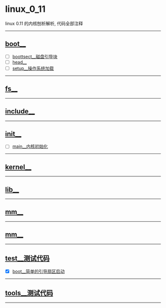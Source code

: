 <!--
 * @由于个人水平有限, 难免有些错误, 还请指点:  
 * @Author: cpu_code
 * @Date: 2020-08-13 22:49:08
 * @LastEditTime: 2020-08-16 16:26:33
 * @FilePath: \Linux_0_11\readme.md
 * @Gitee: [https://gitee.com/cpu_code](https://gitee.com/cpu_code)
 * @Github: [https://github.com/CPU-Code](https://github.com/CPU-Code)
 * @CSDN: [https://blog.csdn.net/qq_44226094](https://blog.csdn.net/qq_44226094)
 * @Gitbook: [https://923992029.gitbook.io/cpucode/](https://923992029.gitbook.io/cpucode/)
-->

# linux_0_11

linux 0.11 的内核刨析解析, 代码全部注释


-------------

## [boot__](boot)

- [ ] [boottsect__磁盘引导块](boot/boottsect.S)
- [ ] [head__](boot/head.s)
- [ ] [setup__操作系统加载](boot/setup.S)

----------------

## [fs__](fs)


-----------------

## [include__](include)


--------------

## [init__](init)

- [ ] [main__内核初始化](init/main.c)

-------------

## [kernel__](kernel)



-----------------

## [lib__](lib)



-------------

## [mm__](mm)


-----------------

## [mm__](mm)



-----------------

## [test__测试代码](test)

- [x] [boot__简单的引导扇区启动](test/boot.s)

--------------------

## [tools__测试代码](tools)



--------------------------
